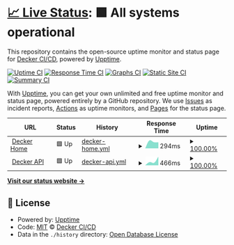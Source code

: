 # [📈 Live Status](https://deckerci.github.io/status-ci): <!--live status--> **🟩 All systems operational**

This repository contains the open-source uptime monitor and status page for [Decker CI/CD](www.deckerci.com), powered by [Upptime](https://github.com/upptime/upptime).

[![Uptime CI](https://github.com/deckerci/status-ci/workflows/Uptime%20CI/badge.svg)](https://github.com/deckerci/status-ci/actions?query=workflow%3A%22Uptime+CI%22)
[![Response Time CI](https://github.com/deckerci/status-ci/workflows/Response%20Time%20CI/badge.svg)](https://github.com/deckerci/status-ci/actions?query=workflow%3A%22Response+Time+CI%22)
[![Graphs CI](https://github.com/deckerci/status-ci/workflows/Graphs%20CI/badge.svg)](https://github.com/deckerci/status-ci/actions?query=workflow%3A%22Graphs+CI%22)
[![Static Site CI](https://github.com/deckerci/status-ci/workflows/Static%20Site%20CI/badge.svg)](https://github.com/deckerci/status-ci/actions?query=workflow%3A%22Static+Site+CI%22)
[![Summary CI](https://github.com/deckerci/status-ci/workflows/Summary%20CI/badge.svg)](https://github.com/deckerci/status-ci/actions?query=workflow%3A%22Summary+CI%22)

With [Upptime](https://upptime.js.org), you can get your own unlimited and free uptime monitor and status page, powered entirely by a GitHub repository. We use [Issues](https://github.com/deckerci/status-ci/issues) as incident reports, [Actions](https://github.com/deckerci/status-ci/actions) as uptime monitors, and [Pages](https://deckerci.github.io/status-ci) for the status page.

<!--start: status pages-->
<!-- This summary is generated by Upptime (https://github.com/upptime/upptime) -->
<!-- Do not edit this manually, your changes will be overwritten -->
<!-- prettier-ignore -->
| URL | Status | History | Response Time | Uptime |
| --- | ------ | ------- | ------------- | ------ |
| <img alt="" src="https://favicons.githubusercontent.com/derailed.one" height="13"> [Decker Home](https://derailed.one) | 🟩 Up | [decker-home.yml](https://github.com/deckerci/status-ci/commits/HEAD/history/decker-home.yml) | <details><summary><img alt="Response time graph" src="./graphs/decker-home/response-time-week.png" height="20"> 294ms</summary><br><a href="https://deckerci.github.io/status-ci/history/decker-home"><img alt="Response time 294" src="https://img.shields.io/endpoint?url=https%3A%2F%2Fraw.githubusercontent.com%2Fdeckerci%2Fstatus-ci%2FHEAD%2Fapi%2Fdecker-home%2Fresponse-time.json"></a><br><a href="https://deckerci.github.io/status-ci/history/decker-home"><img alt="24-hour response time 263" src="https://img.shields.io/endpoint?url=https%3A%2F%2Fraw.githubusercontent.com%2Fdeckerci%2Fstatus-ci%2FHEAD%2Fapi%2Fdecker-home%2Fresponse-time-day.json"></a><br><a href="https://deckerci.github.io/status-ci/history/decker-home"><img alt="7-day response time 294" src="https://img.shields.io/endpoint?url=https%3A%2F%2Fraw.githubusercontent.com%2Fdeckerci%2Fstatus-ci%2FHEAD%2Fapi%2Fdecker-home%2Fresponse-time-week.json"></a><br><a href="https://deckerci.github.io/status-ci/history/decker-home"><img alt="30-day response time 294" src="https://img.shields.io/endpoint?url=https%3A%2F%2Fraw.githubusercontent.com%2Fdeckerci%2Fstatus-ci%2FHEAD%2Fapi%2Fdecker-home%2Fresponse-time-month.json"></a><br><a href="https://deckerci.github.io/status-ci/history/decker-home"><img alt="1-year response time 294" src="https://img.shields.io/endpoint?url=https%3A%2F%2Fraw.githubusercontent.com%2Fdeckerci%2Fstatus-ci%2FHEAD%2Fapi%2Fdecker-home%2Fresponse-time-year.json"></a></details> | <details><summary><a href="https://deckerci.github.io/status-ci/history/decker-home">100.00%</a></summary><a href="https://deckerci.github.io/status-ci/history/decker-home"><img alt="All-time uptime 100.00%" src="https://img.shields.io/endpoint?url=https%3A%2F%2Fraw.githubusercontent.com%2Fdeckerci%2Fstatus-ci%2FHEAD%2Fapi%2Fdecker-home%2Fuptime.json"></a><br><a href="https://deckerci.github.io/status-ci/history/decker-home"><img alt="24-hour uptime 100.00%" src="https://img.shields.io/endpoint?url=https%3A%2F%2Fraw.githubusercontent.com%2Fdeckerci%2Fstatus-ci%2FHEAD%2Fapi%2Fdecker-home%2Fuptime-day.json"></a><br><a href="https://deckerci.github.io/status-ci/history/decker-home"><img alt="7-day uptime 100.00%" src="https://img.shields.io/endpoint?url=https%3A%2F%2Fraw.githubusercontent.com%2Fdeckerci%2Fstatus-ci%2FHEAD%2Fapi%2Fdecker-home%2Fuptime-week.json"></a><br><a href="https://deckerci.github.io/status-ci/history/decker-home"><img alt="30-day uptime 100.00%" src="https://img.shields.io/endpoint?url=https%3A%2F%2Fraw.githubusercontent.com%2Fdeckerci%2Fstatus-ci%2FHEAD%2Fapi%2Fdecker-home%2Fuptime-month.json"></a><br><a href="https://deckerci.github.io/status-ci/history/decker-home"><img alt="1-year uptime 100.00%" src="https://img.shields.io/endpoint?url=https%3A%2F%2Fraw.githubusercontent.com%2Fdeckerci%2Fstatus-ci%2FHEAD%2Fapi%2Fdecker-home%2Fuptime-year.json"></a></details>
| <img alt="" src="https://favicons.githubusercontent.com/derailed.one" height="13"> [Decker API](https://derailed.one/api) | 🟩 Up | [decker-api.yml](https://github.com/deckerci/status-ci/commits/HEAD/history/decker-api.yml) | <details><summary><img alt="Response time graph" src="./graphs/decker-api/response-time-week.png" height="20"> 466ms</summary><br><a href="https://deckerci.github.io/status-ci/history/decker-api"><img alt="Response time 466" src="https://img.shields.io/endpoint?url=https%3A%2F%2Fraw.githubusercontent.com%2Fdeckerci%2Fstatus-ci%2FHEAD%2Fapi%2Fdecker-api%2Fresponse-time.json"></a><br><a href="https://deckerci.github.io/status-ci/history/decker-api"><img alt="24-hour response time 264" src="https://img.shields.io/endpoint?url=https%3A%2F%2Fraw.githubusercontent.com%2Fdeckerci%2Fstatus-ci%2FHEAD%2Fapi%2Fdecker-api%2Fresponse-time-day.json"></a><br><a href="https://deckerci.github.io/status-ci/history/decker-api"><img alt="7-day response time 466" src="https://img.shields.io/endpoint?url=https%3A%2F%2Fraw.githubusercontent.com%2Fdeckerci%2Fstatus-ci%2FHEAD%2Fapi%2Fdecker-api%2Fresponse-time-week.json"></a><br><a href="https://deckerci.github.io/status-ci/history/decker-api"><img alt="30-day response time 466" src="https://img.shields.io/endpoint?url=https%3A%2F%2Fraw.githubusercontent.com%2Fdeckerci%2Fstatus-ci%2FHEAD%2Fapi%2Fdecker-api%2Fresponse-time-month.json"></a><br><a href="https://deckerci.github.io/status-ci/history/decker-api"><img alt="1-year response time 466" src="https://img.shields.io/endpoint?url=https%3A%2F%2Fraw.githubusercontent.com%2Fdeckerci%2Fstatus-ci%2FHEAD%2Fapi%2Fdecker-api%2Fresponse-time-year.json"></a></details> | <details><summary><a href="https://deckerci.github.io/status-ci/history/decker-api">100.00%</a></summary><a href="https://deckerci.github.io/status-ci/history/decker-api"><img alt="All-time uptime 100.00%" src="https://img.shields.io/endpoint?url=https%3A%2F%2Fraw.githubusercontent.com%2Fdeckerci%2Fstatus-ci%2FHEAD%2Fapi%2Fdecker-api%2Fuptime.json"></a><br><a href="https://deckerci.github.io/status-ci/history/decker-api"><img alt="24-hour uptime 100.00%" src="https://img.shields.io/endpoint?url=https%3A%2F%2Fraw.githubusercontent.com%2Fdeckerci%2Fstatus-ci%2FHEAD%2Fapi%2Fdecker-api%2Fuptime-day.json"></a><br><a href="https://deckerci.github.io/status-ci/history/decker-api"><img alt="7-day uptime 100.00%" src="https://img.shields.io/endpoint?url=https%3A%2F%2Fraw.githubusercontent.com%2Fdeckerci%2Fstatus-ci%2FHEAD%2Fapi%2Fdecker-api%2Fuptime-week.json"></a><br><a href="https://deckerci.github.io/status-ci/history/decker-api"><img alt="30-day uptime 100.00%" src="https://img.shields.io/endpoint?url=https%3A%2F%2Fraw.githubusercontent.com%2Fdeckerci%2Fstatus-ci%2FHEAD%2Fapi%2Fdecker-api%2Fuptime-month.json"></a><br><a href="https://deckerci.github.io/status-ci/history/decker-api"><img alt="1-year uptime 100.00%" src="https://img.shields.io/endpoint?url=https%3A%2F%2Fraw.githubusercontent.com%2Fdeckerci%2Fstatus-ci%2FHEAD%2Fapi%2Fdecker-api%2Fuptime-year.json"></a></details>

<!--end: status pages-->

[**Visit our status website →**](https://deckerci.github.io/status-ci)

## 📄 License

- Powered by: [Upptime](https://github.com/upptime/upptime)
- Code: [MIT](./LICENSE) © [Decker CI/CD](www.deckerci.com)
- Data in the `./history` directory: [Open Database License](https://opendatacommons.org/licenses/odbl/1-0/)
